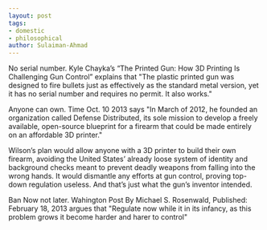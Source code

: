 ```yaml
---
layout: post
tags: 
- domestic
- philosophical
author: Sulaiman-Ahmad
---
```


No serial number. Kyle Chayka’s “The Printed Gun: How 3D Printing Is Challenging Gun Control” explains that "The plastic printed gun was designed to fire bullets just as effectively as the standard metal version, yet it has no serial number and requires no permit. It also works."

Anyone can own. Time Oct. 10 2013 says "In March of 2012, he founded an organization called Defense Distributed, its sole mission to develop a freely available, open-source blueprint for a firearm that could be made entirely on an affordable 3D printer."

Wilson’s plan would allow anyone with a 3D printer to build their own firearm, avoiding the United States’ already loose system of identity and background checks meant to prevent deadly weapons from falling into the wrong hands. It would dismantle any efforts at gun control, proving top-down regulation useless. And that’s just what the gun’s inventor intended.

Ban Now not later. Wahington Post By Michael S. Rosenwald, Published: February 18, 2013 argues that "Regulate now while it in its infancy, as this problem grows it become harder and harer to control"
